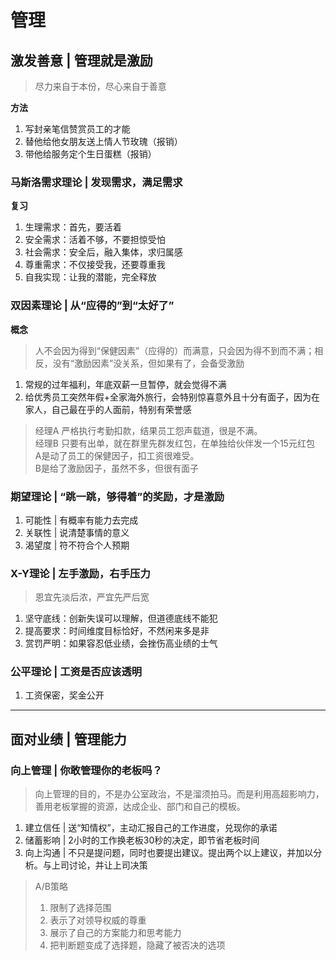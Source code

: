 # 管理

## 激发善意 | 管理就是激励

  > 尽力来自于本份，尽心来自于善意  
  
  **方法**
  1. 写封亲笔信赞赏员工的才能
  2. 替他给他女朋友送上情人节玫瑰（报销）
  3. 带他给服务定个生日蛋糕（报销）

### 马斯洛需求理论 | 发现需求，满足需求

  **复习**
  
  1. 生理需求：首先，要活着
  2. 安全需求：活着不够，不要担惊受怕
  3. 社会需求：安全后，融入集体，求归属感
  4. 尊重需求：不仅接受我，还要尊重我
  5. 自我实现：让我的潜能，完全释放

### 双因素理论 | 从“应得的”到“太好了”
  **概念**
  > 人不会因为得到“保健因素”（应得的）而满意，只会因为得不到而不满；相反，没有“激励因素”没关系，但如果有了，会备受激励  
  1. 常规的过年福利，年底双薪一旦暂停，就会觉得不满
  2. 给优秀员工突然年假+全家海外旅行，会特别惊喜意外且十分有面子，因为在家人，自己最在乎的人面前，特别有荣誉感
  > 经理A 严格执行考勤扣款，结果员工怨声载道，很是不满。<br>
  > 经理B 只要有出单，就在群里先群发红包，在单独给伙伴发一个15元红包<br>
  > A是动了员工的保健因子，扣工资很难受。<br>
  > B是给了激励因子，虽然不多，但很有面子

### 期望理论 | “跳一跳，够得着”的奖励，才是激励

  1. 可能性 | 有概率有能力去完成
  2. 关联性 | 说清楚事情的意义
  3. 渴望度 | 符不符合个人预期

### X-Y理论 | 左手激励，右手压力

  > 恩宜先淡后浓，严宜先严后宽
  1. 坚守底线：创新失误可以理解，但道德底线不能犯
  2. 提高要求：时间维度目标恰好，不然闲来多是非
  3. 赏罚严明：如果容忍低业绩，会挫伤高业绩的士气

### 公平理论 | 工资是否应该透明

  1. 工资保密，奖金公开


---


## 面对业绩 | 管理能力

### 向上管理 | 你敢管理你的老板吗？

  > 向上管理的目的，不是办公室政治，不是溜须拍马。而是利用高超影响力，善用老板掌握的资源，达成企业、部门和自己的模板。

  1. 建立信任 | 送“知情权”，主动汇报自己的工作进度，兑现你的承诺
  2. 储蓄影响 | 2小时的工作换老板30秒的决定，即节省老板时间
  3. 向上沟通 | 不只是提问题，同时也要提出建议。提出两个以上建议，并加以分析。与上司讨论，并让上司决策
  
  > A/B策略
  > 1. 限制了选择范围
  > 2. 表示了对领导权威的尊重
  > 3. 展示了自己的方案能力和思考能力
  > 4. 把判断题变成了选择题，隐藏了被否决的选项


